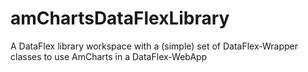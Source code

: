 # amChartsDataFlexLibrary
A DataFlex library workspace with a (simple) set of DataFlex-Wrapper classes to use AmCharts in a DataFlex-WebApp
